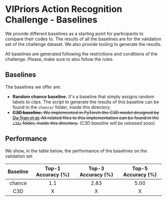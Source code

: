 # VIPriors Action Recognition Challenge - Baselines

We provide different baselines as a starting point for participants to compare their codes to. The results of all the baselines are for the validation set of the challenge dataset. We also provide tooling to generate the results.

All baselines are generated following the restrictions and conditions of the challenge. Please, make sure to also follow the rules. 

## Baselines

The baselines we offer are:

- **Random chance baseline.** It's a baseline that simply assigns random labels to clips. The script to generate the results of this baseline can be found in the `chance/` folder, inside this directory.
- ~~**C3D baseline.** We implemented in PyTorch the C3D model designed by [Du Tran et al.](https://arxiv.org/pdf/1412.0767v4.pdf) All related files to this implementation can be found in the `c3d/` folder, inside this directory.~~ *(C3D baseline will be released soon)*

## Performance

We show, in the table below, the performance of the baselines on the validation set

| Baseline | Top-1 Accuracy (%) | Top-3 Accuracy (%) | Top-5 Accuracy (%) |
| :------: | :----------------: | :----------------: | :----------------: |
|  chance  |        1.1         |        2.83        |        5.00        |
|   C3D    |         X          |         X          |         X          |
